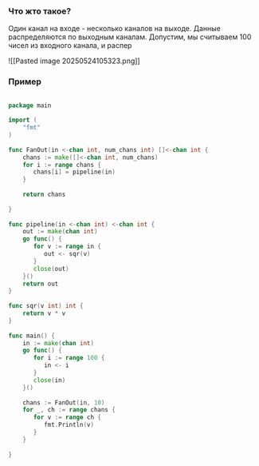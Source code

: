 ### Что жто такое?
Один канал на входе - несколько каналов на выходе.  Данные распределяются по выходным каналам.
Допустим, мы считываем 100 чисел из входного канала, и распер

![[Pasted image 20250524105323.png]]


### Пример
```go 

package main  
  
import (  
    "fmt"  
)  
  
func FanOut(in <-chan int, num_chans int) []<-chan int {  
    chans := make([]<-chan int, num_chans)  
    for i := range chans {  
       chans[i] = pipeline(in)  
    }  
  
    return chans  
  
}  
  
func pipeline(in <-chan int) <-chan int {  
    out := make(chan int)  
    go func() {  
       for v := range in {  
          out <- sqr(v)  
       }  
       close(out)  
    }()  
    return out  
}  
  
func sqr(v int) int {  
    return v * v  
}  
  
func main() {  
    in := make(chan int)  
    go func() {  
       for i := range 100 {  
          in <- i  
       }  
       close(in)  
    }()  
  
    chans := FanOut(in, 10)  
    for _, ch := range chans {  
       for v := range ch {  
          fmt.Println(v)  
       }  
    }  
  
}
```